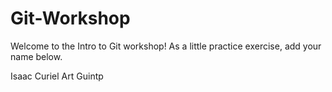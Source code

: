 # Git-Workshop

Welcome to the Intro to Git workshop! As a little practice exercise, add your name below.

<!---Please add your name below--->

Isaac Curiel
Art Guintp









